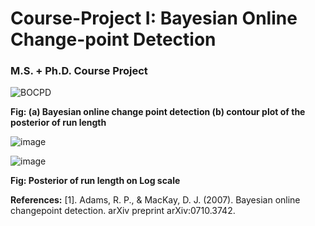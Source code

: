 # Course-Project I: Bayesian Online Change-point Detection 
### M.S. + Ph.D. Course Project

![BOCPD](https://github.com/deepanshuIITM/Bayesian-Online-Change-point-Detection/assets/137225940/6a037dcf-aa4b-42d9-be49-28862455a4ea)

**Fig: (a) Bayesian online change point detection (b) contour plot of the posterior of run length**

![image](https://github.com/deepanshuIITM/Bayesian-Online-Change-point-Detection/assets/137225940/2c5cf8ed-1b10-4371-a984-341121bb6007)

![image](https://github.com/deepanshuIITM/Bayesian-Online-Change-point-Detection/assets/137225940/2e4954c3-c8cc-4a02-b0a8-86df7a04cffe)

**Fig: Posterior of run length on Log scale**







**References:**
[1]. Adams, R. P., & MacKay, D. J. (2007). Bayesian online changepoint detection. arXiv preprint arXiv:0710.3742.
